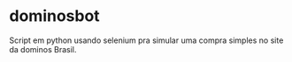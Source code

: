 # dominosbot

Script em python usando selenium pra simular uma compra simples no site da dominos Brasil.
